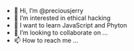 - 👋 Hi, I’m @preciousjerry
- 👀 I’m interested in ethical hacking
- 🌱 I want to learn JavaScript and Phyton
- 💞️ I’m looking to collaborate on ...
- 📫 How to reach me ...

<!---
preciousjerry/preciousjerry is a ✨ special ✨ repository because its `README.md` (this file) appears on your GitHub profile.
You can click the Preview link to take a look at your changes.
--->
